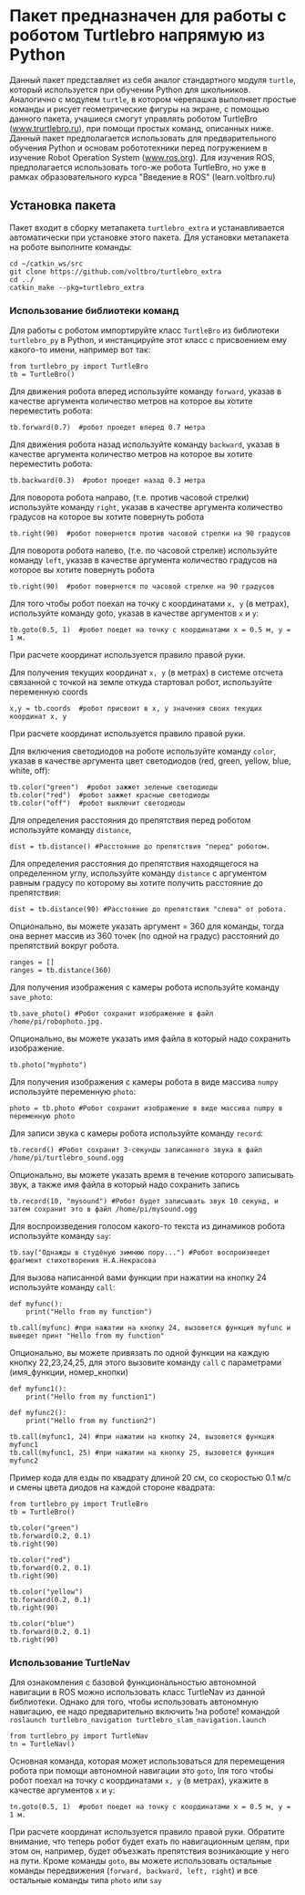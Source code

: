 # Пакет предназначен для работы с роботом Turtlebro напрямую из Python
Данный пакет представляет из себя аналог стандартного модуля `turtle`, который используется при обучении Python для школьников. Аналогично с модулем `turtle`, в котором черепашка выполняет простые команды и рисует геометрические фигуры на экране, с помощью данного пакета, учашиеся смогут управлять роботом TurtleBro (www.trurtlebro.ru), при помощи простых команд, описанных ниже. Данный пакет предполагается использовать для предварительного обучения Python и основам робототехники перед погружением в изучение Robot Operation System (www.ros.org). Для изучения ROS, предполагается использовать того-же робота TurtleBro, но уже в рамках образовательного курса "Введение в ROS" (learn.voltbro.ru)  

## Установка пакета

Пакет входит в сборку метапакета `turtlebro_extra` и устанавливается автоматически при установке этого пакета. Для установки метапакета на роботе выполните команды:

```
cd ~/catkin_ws/src
git clone https://github.com/voltbro/turtlebro_extra
cd ../
catkin_make --pkg=turtlebro_extra
```

### Использование библиотеки команд

Для работы с роботом импортируйте класс `TurtleBro` из библиотеки `turtlebro_py` в Python, и инстанцируйте этот класс с присвоением ему какого-то имени, например вот так:
``` 
from turtlebro_py import TurtleBro
tb = TurtleBro()
```

Для движения робота вперед используйте команду `forward`, указав в качестве аргумента количество метров на которое вы хотите переместить робота:

```
tb.forward(0.7)  #робот проедет вперед 0.7 метра
```

Для движения робота назад используйте команду `backward`, указав в качестве аргумента количество метров на которое вы хотите переместить робота:

```
tb.backward(0.3)  #робот проедет назад 0.3 метра
```

Для поворота робота направо, (т.е. против часовой стрелки) используйте команду `right`, указав в качестве аргумента количество градусов на которое вы хотите повернуть робота
```
tb.right(90)  #робот повернется против часовой стрелки на 90 градусов
```

Для поворота робота налево, (т.е. по часовой стрелке) используйте команду `left`, указав в качестве аргумента количество градусов на которое вы хотите повернуть робота
```
tb.right(90)  #робот повернется по часовой стрелке на 90 градусов
```

Для того чтобы робот поехал на точку с координатами `x, y` (в метрах), используйте команду goto, указав в качестве аргументов `x` и `y`:
```
tb.goto(0.5, 1)  #робот поедет на точку с координатами x = 0.5 м, y = 1 м.
```
При расчете координат используется правило правой руки.

Для получения текущих координат `x, y` (в метрах) в системе отсчета связанной с точкой на земле откуда стартовал робот, используйте переменную coords
```
x,y = tb.coords  #робот присвоит в x, y значения своих текущих координат x, y 
```
При расчете координат используется правило правой руки.


Для включения светодиодов на роботе используйте команду `color`, указав в качестве аргумента цвет светодиодов (red, green, yellow, blue, white, off):

```
tb.color("green")  #робот зажжет зеленые светодиоды
tb.color("red")  #робот зажжет красные светодиоды
tb.color("off")  #робот выключит светодиоды
```

Для определения расстояния до препятствия перед роботом используйте команду `distance`,
```
dist = tb.distance() #Расстояние до препятствия "перед" роботом.
```
Для определения расстояния до препятствия находящегося на определенном углу, используйте команду `distance` с аргументом равным градусу по которому вы хотите получить расстояние до препятствия:
```
dist = tb.distance(90) #Расстояние до препятствия "слева" от робота.
```
Опционально, вы можете указать аргумент = 360 для команды, тогда она вернет массив из 360 точек (по одной на градус) расстояний до препятствий вокруг робота.
```
ranges = []
ranges = tb.distance(360)
```

Для получения изображения с камеры робота используйте команду `save_photo`:
```
tb.save_photo() #Робот сохранит изображение в файл /home/pi/robophoto.jpg.
```
Опционально, вы можете указать имя файла в который надо сохранить изображение.

```
tb.photo("myphoto")
```

Для получения изображения с камеры робота в виде массива ```numpy``` используйте переменную `photo`:
```
photo = tb.photo #Робот сохранит изображение в виде массива numpy в переменную photo
```

Для записи звука с камеры робота используйте команду `record`:
```
tb.record() #Робот сохранит 3-секунды записанного звука в файл /home/pi/turtlebro_sound.ogg
```
Опционально, вы можете указать время в течение которого записывать звук, а также имя файла в который надо сохранить запись 

```
tb.record(10, "mysound") #Робот будет записывать звук 10 секунд, и затем сохранит это в файл /home/pi/mysound.ogg
```

Для воспроизведения голосом какого-то текста из динамиков робота используйте команду `say`:
```
tb.say("Однажды в студёную зимнюю пору...") #Робот воспроизведет фрагмент стихотворения Н.А.Некрасова
```


Для вызова написанной вами функции при нажатии на кнопку 24 используйте команду `call`:
```
def myfunc():
    print("Hello from my function")

tb.call(myfunc) #при нажатии на кнопку 24, вызовется функция myfunc и выведет принт "Hello from my function"
```
Опционально, вы можете привязать по одной функции на каждую кнопку 22,23,24,25, для этого вызовите команду `call` с параметрами (имя_функции, номер_кнопки)

```
def myfunc1():
    print("Hello from my function1")

def myfunc2():
    print("Hello from my function2")

tb.call(myfunc1, 24) #при нажатии на кнопку 24, вызовется функция myfunc1
tb.call(myfunc1, 25) #при нажатии на кнопку 25, вызовется функция myfunc2
```

Пример кода для езды по квадрату длиной 20 см, со скоростью 0.1 м/с и смены цвета диодов на каждой стороне квадрата:

```
from turtlebro_py import TrutleBro
tb = TurtleBro()

tb.color("green")
tb.forward(0.2, 0.1)
tb.right(90)

tb.color("red")
tb.forward(0.2, 0.1)
tb.right(90)

tb.color("yellow")
tb.forward(0.2, 0.1)
tb.right(90)

tb.color("blue")
tb.forward(0.2, 0.1)
tb.right(90)
```

### Использование TurtleNav
Для ознакомления с базовой функциональностью автономной навигации в ROS можно использовать класс TurtleNav из данной библиотеки. Однако для того, чтобы использовать автономную навигацию, ее надо предварительно включить !на роботе! командой `roslaunch turtlebro_navigation turtlebro_slam_navigation.launch`
``` 
from turtlebro_py import TurtleNav
tn = TurtleNav()
```

Основная команда, которая может использоваться для перемещения робота при помощи автономной навигации это `goto`, lля того чтобы робот поехал на точку с координатами `x, y` (в метрах), укажите в качестве аргументов `x` и `y`:
```
tn.goto(0.5, 1)  #робот поедет на точку с координатами x = 0.5 м, y = 1 м.
```
При расчете координат используется правило правой руки. Обратите внимание, что теперь робот будет ехать по навигационным целям, при этом он, например, будет объезжать препятствия возникающие у него на пути.
Кроме команды `goto`, вы можете использовать остальные команды передвижения (`forward, backward, left, right`) и все остальные команды типа `photo` или `say`

